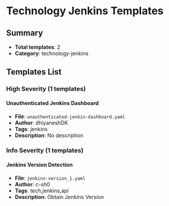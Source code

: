# Technology Jenkins Templates

## Summary
- **Total templates**: 2
- **Category**: technology-jenkins

## Templates List

### High Severity (1 templates)

#### Unauthenticated Jenkins Dashboard
- **File**: `unauthenticated-jenkin-dashboard.yaml`
- **Author**: dhiyaneshDK
- **Tags**: jenkins
- **Description**: No description

### Info Severity (1 templates)

#### Jenkins Version Detection
- **File**: `jenkins-version_1.yaml`
- **Author**: c-sh0
- **Tags**: tech,jenkins,api
- **Description**: Obtain Jenkins Version

